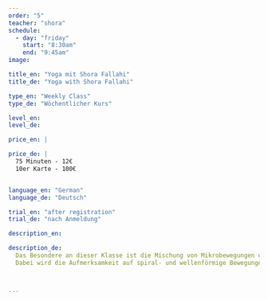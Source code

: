 ```yaml
---
order: "5"
teacher: "shora"
schedule:
  - day: "friday"
    start: "8:30am"
    end: "9:45am"
image: 

title_en: "Yoga mit Shora Fallahi"
title_de: "Yoga with Shora Fallahi"

type_en: "Weekly Class"
type_de: "Wöchentlicher Kurs"

level_en:
level_de:

price_en: |

price_de: |
  75 Minuten - 12€  
  10er Karte - 100€


language_en: "German"
language_de: "Deutsch"

trial_en: "after registration"
trial_de: "nach Anmeldung"

description_en:

description_de: 
  Das Besondere an dieser Klasse ist die Mischung von Mikrobewegungen und kraftvolle Bewegungsabfolgen, in Verbindung mit einem intensiven Atem-Fokus.  
  Dabei wird die Aufmerksamkeit auf spiral- und wellenförmige Bewegungen gelegt, die ihren Ursprung in der Körpermitte finden.



---
```

